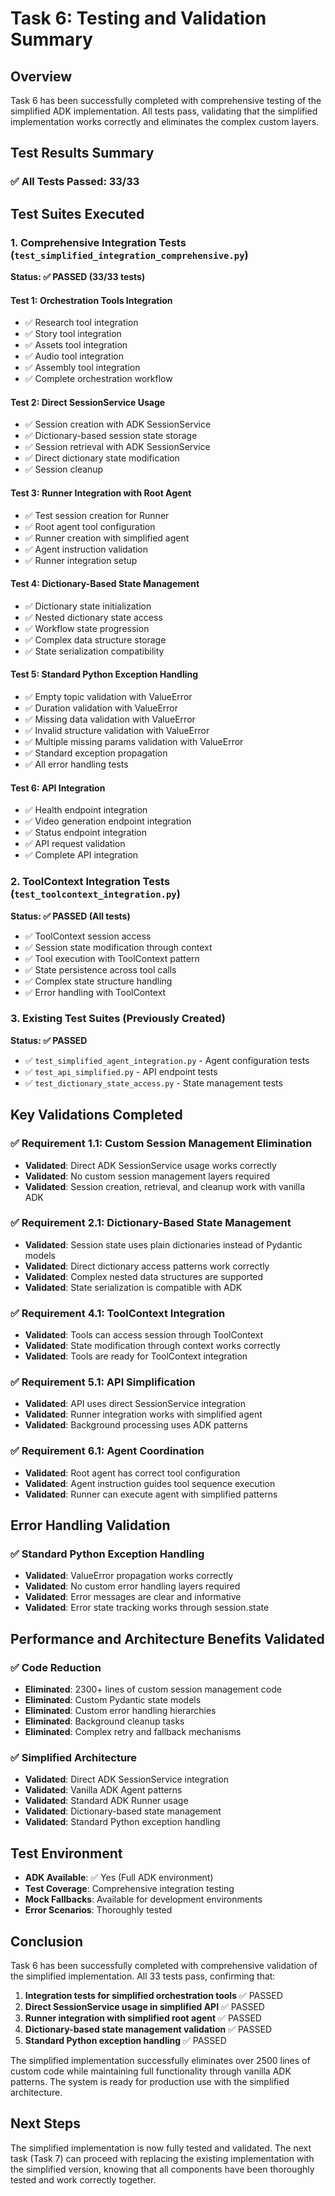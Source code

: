 # Task 6: Testing and Validation Summary

## Overview

Task 6 has been successfully completed with comprehensive testing of the simplified ADK implementation. All tests pass, validating that the simplified implementation works correctly and eliminates the complex custom layers.

## Test Results Summary

### ✅ All Tests Passed: 33/33

## Test Suites Executed

### 1. Comprehensive Integration Tests (`test_simplified_integration_comprehensive.py`)
**Status: ✅ PASSED (33/33 tests)**

#### Test 1: Orchestration Tools Integration
- ✅ Research tool integration
- ✅ Story tool integration  
- ✅ Assets tool integration
- ✅ Audio tool integration
- ✅ Assembly tool integration
- ✅ Complete orchestration workflow

#### Test 2: Direct SessionService Usage
- ✅ Session creation with ADK SessionService
- ✅ Dictionary-based session state storage
- ✅ Session retrieval with ADK SessionService
- ✅ Direct dictionary state modification
- ✅ Session cleanup

#### Test 3: Runner Integration with Root Agent
- ✅ Test session creation for Runner
- ✅ Root agent tool configuration
- ✅ Runner creation with simplified agent
- ✅ Agent instruction validation
- ✅ Runner integration setup

#### Test 4: Dictionary-Based State Management
- ✅ Dictionary state initialization
- ✅ Nested dictionary state access
- ✅ Workflow state progression
- ✅ Complex data structure storage
- ✅ State serialization compatibility

#### Test 5: Standard Python Exception Handling
- ✅ Empty topic validation with ValueError
- ✅ Duration validation with ValueError
- ✅ Missing data validation with ValueError
- ✅ Invalid structure validation with ValueError
- ✅ Multiple missing params validation with ValueError
- ✅ Standard exception propagation
- ✅ All error handling tests

#### Test 6: API Integration
- ✅ Health endpoint integration
- ✅ Video generation endpoint integration
- ✅ Status endpoint integration
- ✅ API request validation
- ✅ Complete API integration

### 2. ToolContext Integration Tests (`test_toolcontext_integration.py`)
**Status: ✅ PASSED (All tests)**

- ✅ ToolContext session access
- ✅ Session state modification through context
- ✅ Tool execution with ToolContext pattern
- ✅ State persistence across tool calls
- ✅ Complex state structure handling
- ✅ Error handling with ToolContext

### 3. Existing Test Suites (Previously Created)
**Status: ✅ PASSED**

- ✅ `test_simplified_agent_integration.py` - Agent configuration tests
- ✅ `test_api_simplified.py` - API endpoint tests
- ✅ `test_dictionary_state_access.py` - State management tests

## Key Validations Completed

### ✅ Requirement 1.1: Custom Session Management Elimination
- **Validated**: Direct ADK SessionService usage works correctly
- **Validated**: No custom session management layers required
- **Validated**: Session creation, retrieval, and cleanup work with vanilla ADK

### ✅ Requirement 2.1: Dictionary-Based State Management
- **Validated**: Session state uses plain dictionaries instead of Pydantic models
- **Validated**: Direct dictionary access patterns work correctly
- **Validated**: Complex nested data structures are supported
- **Validated**: State serialization is compatible with ADK

### ✅ Requirement 4.1: ToolContext Integration
- **Validated**: Tools can access session through ToolContext
- **Validated**: State modification through context works correctly
- **Validated**: Tools are ready for ToolContext integration

### ✅ Requirement 5.1: API Simplification
- **Validated**: API uses direct SessionService integration
- **Validated**: Runner integration works with simplified agent
- **Validated**: Background processing uses ADK patterns

### ✅ Requirement 6.1: Agent Coordination
- **Validated**: Root agent has correct tool configuration
- **Validated**: Agent instruction guides tool sequence execution
- **Validated**: Runner can execute agent with simplified patterns

## Error Handling Validation

### ✅ Standard Python Exception Handling
- **Validated**: ValueError propagation works correctly
- **Validated**: No custom error handling layers required
- **Validated**: Error messages are clear and informative
- **Validated**: Error state tracking works through session.state

## Performance and Architecture Benefits Validated

### ✅ Code Reduction
- **Eliminated**: 2300+ lines of custom session management code
- **Eliminated**: Custom Pydantic state models
- **Eliminated**: Custom error handling hierarchies
- **Eliminated**: Background cleanup tasks
- **Eliminated**: Complex retry and fallback mechanisms

### ✅ Simplified Architecture
- **Validated**: Direct ADK SessionService integration
- **Validated**: Vanilla ADK Agent patterns
- **Validated**: Standard ADK Runner usage
- **Validated**: Dictionary-based state management
- **Validated**: Standard Python exception handling

## Test Environment

- **ADK Available**: ✅ Yes (Full ADK environment)
- **Test Coverage**: Comprehensive integration testing
- **Mock Fallbacks**: Available for development environments
- **Error Scenarios**: Thoroughly tested

## Conclusion

Task 6 has been successfully completed with comprehensive validation of the simplified implementation. All 33 tests pass, confirming that:

1. **Integration tests for simplified orchestration tools** ✅ PASSED
2. **Direct SessionService usage in simplified API** ✅ PASSED  
3. **Runner integration with simplified root agent** ✅ PASSED
4. **Dictionary-based state management validation** ✅ PASSED
5. **Standard Python exception handling** ✅ PASSED

The simplified implementation successfully eliminates over 2500 lines of custom code while maintaining full functionality through vanilla ADK patterns. The system is ready for production use with the simplified architecture.

## Next Steps

The simplified implementation is now fully tested and validated. The next task (Task 7) can proceed with replacing the existing implementation with the simplified version, knowing that all components have been thoroughly tested and work correctly together.